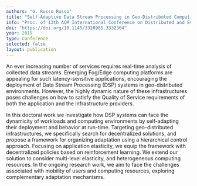 ```yaml
---
authors: "G. Russo Russo"
title: "Self-Adaptive Data Stream Processing in Geo-Distributed Computing Environments"
info: "Proc. of 13th ACM International Conference on Distributed and Event-based Systems (DEBS 2019), Darmstadt, Germany, June 2019"
doi: "https://doi.org/10.1145/3328905.3332304"
year: 2019
type: Conference
selected: false
layout: publication
---
```


An ever increasing number of services requires real-time analysis of collected data streams. Emerging Fog/Edge computing platforms are appealing for such latency-sensitive applications, encouraging the deployment of Data Stream Processing (DSP) systems in geo-distributed environments. However, the highly dynamic nature of these infrastructures poses challenges on how to satisfy the Quality of Service requirements of both the application and the infrastructure providers.

In this doctoral work we investigate how DSP systems can face the dynamicity of workloads and computing environments by self-adapting their deployment and behavior at run-time. Targeting geo-distributed infrastructures, we specifically search for decentralized solutions, and propose a framework for organizing adaptation using a hierarchical control approach. Focusing on application elasticity, we equip the framework with decentralized policies based on reinforcement learning. We extend our solution to consider multi-level elasticity, and heterogeneous computing resources. In the ongoing research work, we aim to face the challenges associated with mobility of users and computing resources, exploring complementary adaptation mechanisms.

